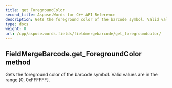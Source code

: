 ```yaml
---
title: get_ForegroundColor
second_title: Aspose.Words for C++ API Reference
description: Gets the foreground color of the barcode symbol. Valid values are in the range [0, 0xFFFFFF]. 
type: docs
weight: 0
url: /cpp/aspose.words.fields/fieldmergebarcode/get_foregroundcolor/
---
```

## FieldMergeBarcode.get_ForegroundColor method


Gets the foreground color of the barcode symbol. Valid values are in the range [0, 0xFFFFFF]. 

